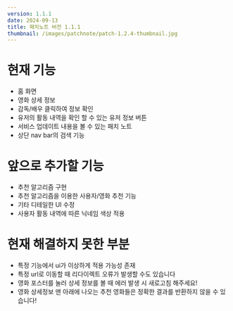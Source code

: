 ```yaml
---
version: 1.1.1
date: 2024-09-13
title: 패치노트 버전 1.1.1
thumbnail: /images/patchnote/patch-1.2.4-thumbnail.jpg
---
```

# 현재 기능
- 홈 화면
- 영화 상세 정보
- 감독/배우 클릭하여 정보 확인
- 유저의 활동 내역을 확인 할 수 있는 유저 정보 버튼
- 서비스 업데이트 내용을 볼 수 있는 패치 노트
- 상단 nav bar의 검색 기능

# 앞으로 추가할 기능
- 추천 알고리즘 구현
- 추천 알고리즘을 이용한 사용자/영화 추천 기능
- 기타 디테일한 UI 수정
- 사용자 활동 내역에 따른 닉네임 색상 적용

# 현재 해결하지 못한 부분
- 특정 기능에서 ui가 이상하게 적용 가능성 존재
- 특정 url로 이동할 때 리다이렉트 오류가 발생할 수도 있습니다
- 영화 포스터를 눌러 상세 정보를 볼 때 에러 발생 시 새로고침 해주세요!
- 영화 상세정보 맨 아래에 나오는 추천 영화들은 정확한 결과를 반환하지 않을 수 있습니다!
